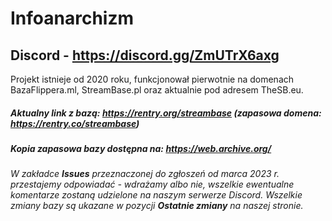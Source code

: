 # Infoanarchizm
## Discord - https://discord.gg/ZmUTrX6axg 
Projekt istnieje od 2020 roku, funkcjonował pierwotnie na domenach BazaFlippera.ml, StreamBase.pl oraz aktualnie pod adresem TheSB.eu.

##### Aktualny link z bazą: https://rentry.org/streambase (zapasowa domena: https://rentry.co/streambase)
##### Kopia zapasowa bazy dostępna na: https://web.archive.org/

*W zakładce **Issues** przeznaczonej do zgłoszeń od marca 2023 r. przestajemy odpowiadać - wdrażamy albo nie, wszelkie ewentualne komentarze zostaną udzielone na naszym serwerze Discord. Wszelkie zmiany bazy są ukazane w pozycji **Ostatnie zmiany** na naszej stronie.* 
